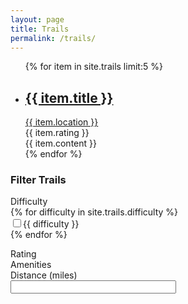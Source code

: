 ```yaml
---
layout: page
title: Trails
permalink: /trails/
---
```


<div class="clearfix">
  <ul class="trails">
    {% for item in site.trails limit:5 %}
      <li itemscope class="trail-item">
        <a href="{{ item.permalink }}"><h2 class="trail-name">{{ item.title }}</h2></a>
        <!-- Needs to link to map functions -->
        <a href="#"><div class="location">{{ item.location }}</div></a>
        <div class="rating">{{ item.rating }}</div>
        <div class="description">{{ item.content }}</div>
      </li>
    {% endfor %}
  </ul>
  <div class="trail-filter">
  	<h3>Filter Trails</h3>
  	<div class="filter-section">
  		<div>Difficulty</div>
      <form action="">
        {% for difficulty in site.trails.difficulty %}
          <div class="form-item form-type-bef-checkbox">
            <input type="checkbox" name="difficulty" value="{{ difficulty }}">{{ difficulty }}
          </div>
        {% endfor %}
      </form>
    </div>
  	<div class="filter-section">
  		<div>Rating</div>
      <!-- Needs on / off options-->
      <div class="star-icon"></div>
      <div class="star-icon"></div>
      <div class="star-icon"></div>
      <div class="star-icon"></div>
      <div class="star-icon"></div>
    </div>
  	<div class="filter-section">
  		<div>Amenities</div>
      <!-- -->
    </div>
  	<div class="filter-section">
  		<div>Distance (miles)</div>
      <input type="text" id="edit-field-distance-miles-value" name="field_distance_miles_value" value="" size="30" maxlength="128" class="form-text">
    </div>
  </div>
</div>